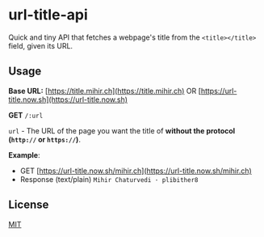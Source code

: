# url-title-api

Quick and tiny API that fetches a webpage's title from the `<title></title>` field, given its URL.

## Usage

**Base URL:** [https://title.mihir.ch](https://title.mihir.ch) OR [https://url-title.now.sh](https://url-title.now.sh)

**GET** `/:url`

`url` - The URL of the page you want the title of **without the protocol (`http://` or `https://`)**.

**Example**:

- GET [https://url-title.now.sh/mihir.ch](https://url-title.now.sh/mihir.ch)
- Response (text/plain) `Mihir Chaturvedi · plibither8`

## License

[MIT](LICENSE)
